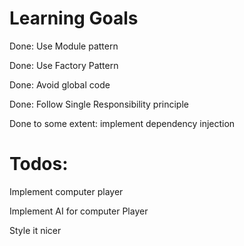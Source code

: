 # Learning Goals

Done: Use Module pattern 

Done: Use Factory Pattern

Done: Avoid global code

Done: Follow Single Responsibility principle

Done to some extent: implement dependency injection

# Todos:

Implement computer player

Implement AI for computer Player

Style it nicer
